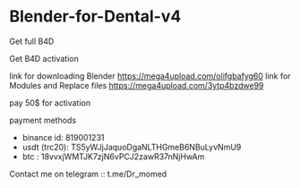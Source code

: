 # Blender-for-Dental-v4
Get full B4D

Get B4D activation

link for downloading Blender https://mega4upload.com/olifgbafyg60
link for Modules and Replace files https://mega4upload.com/3ytp4bzdwe99

pay 50$ for activation

payment methods

  - binance id: 819001231
  - usdt (trc20): TS5yWJjJaquoDgaNLTHGmeB6NBuLyvNmU9
  - btc : 18vvxjWMTJK7zjN6vPCJ2zawR37nNjHwAm


Contact me on telegram :: t.me/Dr_momed
